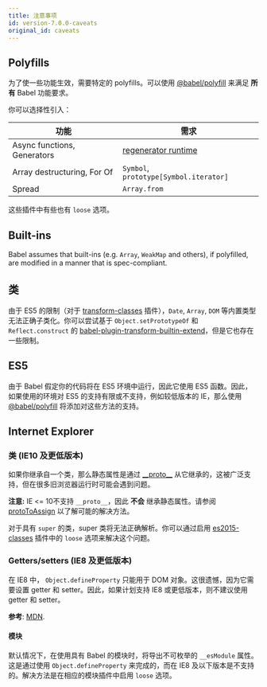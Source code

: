 ```yaml
---
title: 注意事项
id: version-7.0.0-caveats
original_id: caveats
---
```


## Polyfills

为了使一些功能生效，需要特定的 polyfills。可以使用 [@babel/polyfill](polyfill.md) 来满足 **所有** Babel 功能要求。

你可以选择性引入：

| 功能                     | 需求                                                                          |
| --------------------------- | ------------------------------------------------------------------------------------- |
| Async functions, Generators | [regenerator runtime](https://github.com/facebook/regenerator/tree/master/packages/regenerator-runtime) |
| Array destructuring, For Of | `Symbol`, `prototype[Symbol.iterator]`                                                                  |
| Spread                      | `Array.from`                                                                                            |

这些插件中有些也有 `loose` 选项。

## Built-ins

Babel assumes that built-ins (e.g. `Array`, `WeakMap` and others), if polyfilled, are modified in a manner that is spec-compliant.

## 类

由于 ES5 的限制（对于 [transform-classes](plugin-transform-classes.md) 插件），`Date`, `Array`, `DOM` 等内置类型无法正确子类化。你可以尝试基于 `Object.setPrototypeOf` 和 `Reflect.construct` 的 [babel-plugin-transform-builtin-extend](https://github.com/loganfsmyth/babel-plugin-transform-builtin-extend)，但是它也存在一些限制。

## ES5

由于 Babel 假定你的代码将在 ES5 环境中运行，因此它使用 ES5 函数。因此，如果使用的环境对 ES5 的支持有限或不支持，例如较低版本的 IE，那么使用 [@babel/polyfill](polyfill.md) 将添加对这些方法的支持。

## Internet Explorer

### 类 (IE10 及更低版本)

如果你继承自一个类，那么静态属性是通过 [\_\_proto\_\_](https://developer.mozilla.org/en-US/docs/Web/JavaScript/Reference/Global_Objects/Object/proto) 从它继承的，这被广泛支持，但在很多旧浏览器运行时可能会遇到问题。

**注意:** IE <= 10不支持 `__proto__`，因此 **不会** 继承静态属性。请参阅 [protoToAssign](plugin-transform-proto-to-assign.md) 以了解可能的解决方法。

对于具有 `super` 的类，super 类将无法正确解析。你可以通过启用 [es2015-classes](plugin-transform-classes.md) 插件中的 `loose` 选项来解决这个问题。

### Getters/setters (IE8 及更低版本)

在 IE8 中， `Object.defineProperty` 只能用于 DOM 对象。这很遗憾，因为它需要设置 getter 和 setter。因此，如果计划支持 IE8 或更低版本，则不建议使用 getter 和 setter。

**参考**: [MDN](https://developer.mozilla.org/en/docs/Web/JavaScript/Reference/Global_Objects/Object/defineProperty#Internet_Explorer_8_specific_notes).

#### 模块

默认情况下，在使用具有 Babel 的模块时，将导出不可枚举的 `__esModule` 属性。这是通过使用 `Object.defineProperty` 来完成的，而在 IE8 及以下版本是不支持的。解决方法是在相应的模块插件中启用 `loose` 选项。
